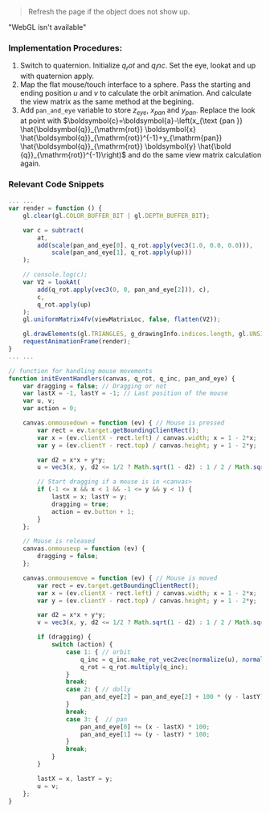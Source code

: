 <html lang="en">
<script src="../angel_common/initShaders.js"></script>
<script src="../angel_common/webgl-utils.js"></script>
<script src="../angel_common/MV.js"></script>
<script type="text/javascript" src="../angel_common/OBJParser.js"> </script>
<script src="work10/t103.js"></script>
<script src="work10/quaternion.js"></script>

<script id="vertex-shader" type="x-shader/x-vertex">
	precision mediump float;
	attribute vec3 a_Position;
	attribute vec3 a_Normal;
	attribute vec4 a_Color;

	varying vec4 fColor;
	varying vec4 vPos;
	varying vec3 vNorm;

	uniform mat4 modelMatrix;
	uniform mat4 viewMatrix;
	uniform mat4 projectionMatrix;

	void main()
	{
		vPos = vec4(a_Position, 1.0);
		vNorm = a_Normal;
		fColor = a_Color;

		gl_Position = projectionMatrix * viewMatrix * modelMatrix * vec4(a_Position, 1.0);
	}
</script>

<script id="fragment-shader" type="x-shader/x-fragment">
	precision mediump float;

	varying vec4 fColor;
	varying vec4 vPos;
	varying vec3 vNorm;

	uniform mat4 modelMatrix;
	uniform mat4 viewMatrix;
	uniform mat4 projectionMatrix;
	
	uniform mat4 normalsArray;
	uniform vec4 lightPos;
	uniform vec3 emission_le;
	uniform vec3 diffuse_kd;
	uniform	vec3 ambient_ka;
	uniform	vec3 specular_ks;
	uniform	float shininess;

	void main()
	{
		vec4 position = viewMatrix * modelMatrix * vPos;
		vec3 normal = normalize(mat3(viewMatrix) * normalize(vNorm));
		vec4 lightPoss = viewMatrix * lightPos;

		vec3 w_i = lightPoss.w == 0.0 ? normalize(-lightPoss.xyz) : normalize(lightPoss.xyz - position.xyz); 
		
		vec3 l_i = 1.0 * fColor.xyz * pow(length(w_i), 2.0);
		vec3 l_d = diffuse_kd * l_i * max(dot(normal, w_i), 0.0);

		vec3 w_h = normalize(w_i - normalize(position.xyz));
		vec3 ls_bp = specular_ks * l_i * pow(max(dot(normal, w_h), 0.0), shininess);
		
		vec4 color = vec4(l_d + ls_bp + ambient_ka * emission_le, 1.0);

		gl_FragColor = color;
	}
</script>

> Refresh the page if the object does not show up.
<body oncontextmenu="return false;">
	<canvas id='gl-canvas' height="512" width="512">
        "WebGL isn't available"
    </canvas>
</body>

</html>

### Implementation Procedures:
1. Switch to quaternion. Initialize $q_rot$ and $q_inc$. Set the eye, lookat and up with quaternion apply. 
2. Map the flat mouse/touch interface to a sphere. Pass the starting and ending position $u$ and $v$ to calculate the orbit animation. And calculate the view matrix as the same method at the begining.
3. Add `pan_and_eye` variable to store $z_{eye}$, $x_{pan}$ and $y_{pan}$. Replace the look at point with $\boldsymbol{c}=\boldsymbol{a}-\left(x_{\text {pan }} \hat{\boldsymbol{q}}_{\mathrm{rot}} \boldsymbol{x} \hat{\boldsymbol{q}}_{\mathrm{rot}}^{-1}+y_{\mathrm{pan}} \hat{\boldsymbol{q}}_{\mathrm{rot}} \boldsymbol{y} \hat{\bold {q}}_{\mathrm{rot}}^{-1}\right)$ and do the same view matrix calculation again.

### Relevant Code Snippets
```js
... ...
var render = function () {
	gl.clear(gl.COLOR_BUFFER_BIT | gl.DEPTH_BUFFER_BIT);

	var c = subtract(
		at, 
		add(scale(pan_and_eye[0], q_rot.apply(vec3(1.0, 0.0, 0.0))), 
			scale(pan_and_eye[1], q_rot.apply(up)))
	);

	// console.log(c);
	var V2 = lookAt(
		add(q_rot.apply(vec3(0, 0, pan_and_eye[2])), c), 
		c, 
		q_rot.apply(up)
	);
	gl.uniformMatrix4fv(viewMatrixLoc, false, flatten(V2));

	gl.drawElements(gl.TRIANGLES, g_drawingInfo.indices.length, gl.UNSIGNED_INT, 0);
	requestAnimationFrame(render);
}
... ...

// function for handling mouse movements
function initEventHandlers(canvas, q_rot, q_inc, pan_and_eye) {
	var dragging = false; // Dragging or not
	var lastX = -1, lastY = -1; // Last position of the mouse
	var u, v;
	var action = 0;

	canvas.onmousedown = function (ev) { // Mouse is pressed
		var rect = ev.target.getBoundingClientRect();
		var x = (ev.clientX - rect.left) / canvas.width; x = 1 - 2*x;
		var y = (ev.clientY - rect.top) / canvas.height; y = 1 - 2*y;

		var d2 = x*x + y*y;
		u = vec3(x, y, d2 <= 1/2 ? Math.sqrt(1 - d2) : 1 / 2 / Math.sqrt(d2));

		// Start dragging if a mouse is in <canvas>
		if (-1 <= x && x < 1 && -1 <= y && y < 1) {
			lastX = x; lastY = y;
			dragging = true;
			action = ev.button + 1;
		}
	};

	// Mouse is released
	canvas.onmouseup = function (ev) {
		dragging = false; 
	};

	canvas.onmousemove = function (ev) { // Mouse is moved
		var rect = ev.target.getBoundingClientRect();
		var x = (ev.clientX - rect.left) / canvas.width; x = 1 - 2*x;
		var y = (ev.clientY - rect.top) / canvas.height; y = 1 - 2*y;

		var d2 = x*x + y*y;
		v = vec3(x, y, d2 <= 1/2 ? Math.sqrt(1 - d2) : 1 / 2 / Math.sqrt(d2));

		if (dragging) {
			switch (action) {
				case 1: { // orbit
					q_inc = q_inc.make_rot_vec2vec(normalize(u), normalize(v));
					q_rot = q_rot.multiply(q_inc);
				}
				break;
				case 2: { // dolly
					pan_and_eye[2] = pan_and_eye[2] + 100 * (y - lastY);
				}
				break;
				case 3: {  // pan
					pan_and_eye[0] += (x - lastX) * 100;
					pan_and_eye[1] += (y - lastY) * 100;
				}
				break;
			}
		}

		lastX = x, lastY = y;
		u = v;
	};
}
```
